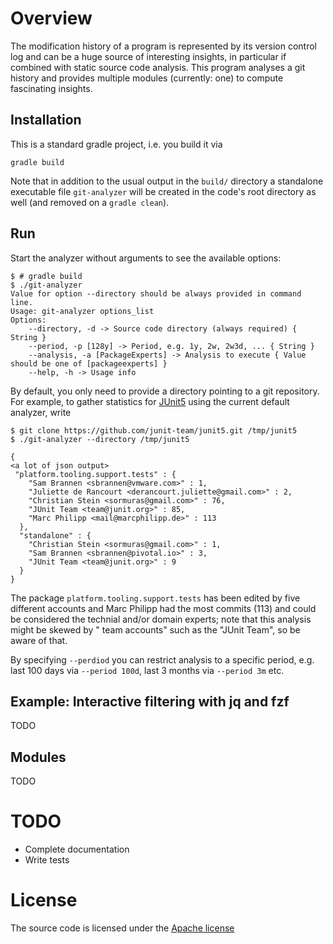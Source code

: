 # Overview

The modification history of a program is represented by its version control log and can be a huge source of interesting
insights, in particular if combined with static source code analysis. This program analyses a git history and provides
multiple modules (currently: one) to compute fascinating insights.

## Installation

This is a standard gradle project, i.e. you build it via

```
gradle build
```

Note that in addition to the usual output in the `build/` directory a standalone executable file `git-analyzer` will be
created in the code's root directory as well (and removed on a `gradle clean`).

## Run

Start the analyzer without arguments to see the available options:

```
$ # gradle build
$ ./git-analyzer 
Value for option --directory should be always provided in command line.
Usage: git-analyzer options_list
Options: 
    --directory, -d -> Source code directory (always required) { String }
    --period, -p [128y] -> Period, e.g. 1y, 2w, 2w3d, ... { String }
    --analysis, -a [PackageExperts] -> Analysis to execute { Value should be one of [packageexperts] }
    --help, -h -> Usage info 
```

By default, you only need to provide a directory pointing to a git repository. For example, to gather statistics for
[JUnit5](https://github.com/junit-team/junit5) using the current default analyzer, write

```
$ git clone https://github.com/junit-team/junit5.git /tmp/junit5
$ ./git-analyzer --directory /tmp/junit5

{
<a lot of json output>
 "platform.tooling.support.tests" : {
    "Sam Brannen <sbrannen@vmware.com>" : 1,
    "Juliette de Rancourt <derancourt.juliette@gmail.com>" : 2,
    "Christian Stein <sormuras@gmail.com>" : 76,
    "JUnit Team <team@junit.org>" : 85,
    "Marc Philipp <mail@marcphilipp.de>" : 113
  },
  "standalone" : {
    "Christian Stein <sormuras@gmail.com>" : 1,
    "Sam Brannen <sbrannen@pivotal.io>" : 3,
    "JUnit Team <team@junit.org>" : 9
  }
}
```

The package `platform.tooling.support.tests` has been edited by five different accounts and Marc Philipp had the most
commits (113) and could be considered the technial and/or domain experts; note that this analysis might be skewed by "
team accounts" such as the "JUnit Team", so be aware of that.

By specifying `--perdiod` you can restrict analysis to a specific period, e.g. last 100 days via `--period 100d`, last 3
months via `--period 3m` etc.

## Example: Interactive filtering with jq and fzf

TODO

## Modules

TODO

# TODO

- Complete documentation
- Write tests

# License

The source code is licensed under
the [Apache license](https://raw.githubusercontent.com/mlesniak/git-analyzer/main/LICENSE)
